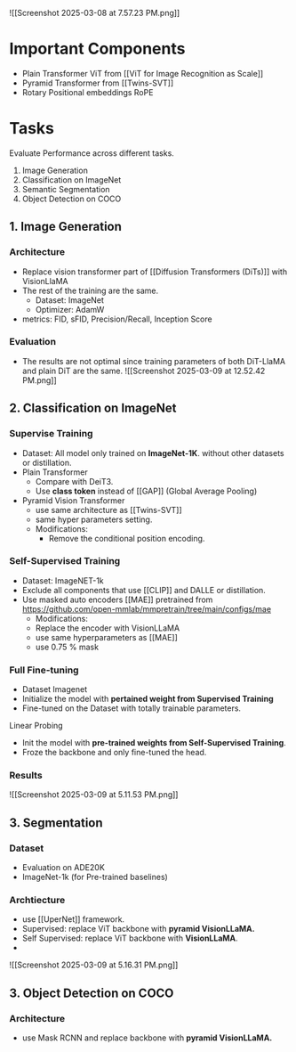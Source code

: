 
![[Screenshot 2025-03-08 at 7.57.23 PM.png]]

# Important Components
- Plain Transformer ViT from [[ViT for Image Recognition as Scale]]
- Pyramid Transformer from [[Twins-SVT]]
- Rotary Positional embeddings RoPE 

# Tasks

Evaluate Performance across different tasks.
1. Image Generation
2. Classification on ImageNet
3. Semantic Segmentation
4. Object Detection on COCO

## 1. Image Generation

### Architecture
- Replace vision transformer part of [[Diffusion Transformers (DiTs)]] with VisionLlaMA
- The rest of the training are the same.
	- Dataset: ImageNet
	- Optimizer: AdamW
- metrics: FID, sFID, Precision/Recall, Inception Score

### Evaluation
- The results are not optimal since training parameters of both DiT-LlaMA and plain DiT are the same.
![[Screenshot 2025-03-09 at 12.52.42 PM.png]]

## 2. Classification on ImageNet

### Supervise Training

- Dataset: All model only trained on **ImageNet-1K**. without other datasets or distillation.
- Plain Transformer
	- Compare with DeiT3.
	- Use **class token** instead of [[GAP]] (Global Average Pooling)
- Pyramid Vision Transformer
	- use same architecture as [[Twins-SVT]]
	- same hyper parameters setting.
	- Modifications:
		- Remove the conditional position encoding.

### Self-Supervised Training
- Dataset: ImageNET-1k
- Exclude all components that use [[CLIP]] and DALLE or distillation.
- Use masked auto encoders [[MAE]] pretrained from https://github.com/open-mmlab/mmpretrain/tree/main/configs/mae
	- Modifications:
	- Replace the encoder with VisionLLaMA 
	- use same hyperparameters as [[MAE]]
	- use 0.75 % mask
### Full Fine-tuning

- Dataset Imagenet
- Initialize the model with **pertained weight from Supervised Training** 
- Fine-tuned on the Dataset with totally trainable parameters.

Linear Probing
- Init the model with **pre-trained weights from Self-Supervised Training**.
- Froze the backbone and only fine-tuned the head.


### Results
![[Screenshot 2025-03-09 at 5.11.53 PM.png]]

## 3. Segmentation

### Dataset
- Evaluation on ADE20K
- ImageNet-1k (for Pre-trained baselines)

### Archtiecture
- use [[UperNet]] framework.
- Supervised: replace ViT backbone with **pyramid VisionLLaMA.**
- Self Supervised: replace ViT backbone with **VisionLLaMA**.
- 

![[Screenshot 2025-03-09 at 5.16.31 PM.png]]

## 3. Object Detection on COCO


### Architecture

- use Mask RCNN and replace backbone with **pyramid VisionLLaMA.**

